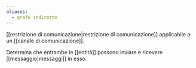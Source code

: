 ```yaml
---
aliases:
  - grafo indiretto
---
```


[[restrizione di comunicazione|restrizione di comunicazione]] applicabile a un [[canale di comunicazione]].

Determina che entrambe le [[entità]] possono inviare e ricevere [[messaggio|messaggi]] in esso.

